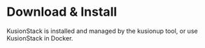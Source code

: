 # Download & Install

KusionStack is installed and managed by the kusionup tool, or use KusionStack in Docker.

